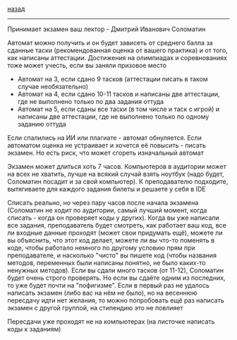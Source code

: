 [назад](vvp.md)
***
Принимает экзамен ваш лектор - Дмитрий Иванович Соломатин

Автомат можно получить и он будет зависеть от среднего балла за сданные таски (рекомендованная оценка от вашего практика) и от того, как написаны аттестации. Достижения на олимпиадах и соревнованиях тоже может учесть, если вы заняли призовое место
+ Автомат на 3, если сдано 9 тасков (аттестации писать в таком случае необязательно)
+ Автомат на 4, если сдано 10-11 тасков и написаны две аттестации, где не выполнено только по два задания оттуда
+ Автомат на 5, если сданы все таски (в том числе и таск с игрой) и написаны две аттестации, где не выполнено только по одному заданию оттуда

Если спалились на ИИ или плагиате - автомат обнуляется. Если автоматом оценка не устраивает и хочется её повысить - писать экзамен. Но есть риск, что может сгореть изначальный автомат

Экзамен может длиться хоть 7 часов. Компьютеров в аудитории может на всех не хватить, лучше на всякий случай взять ноутбук (надо будет, Соломатин посадит и за свой компьютер). К преподавателю подходите, вытягиваете для каждого задания билеты и решаете у себя в IDE

Списать реально, но через пару часов после начала экзамена (Соломатин не ходит по аудитории, самый лучший момент, когда списать - когда он проверяет коды у других). Когда вы уже написали все задания, преподаватель будет смотреть, как работает ваш код, все ли входные данные проходят (может свои придумать ещё), можете ли вы объяснить, что этот код делает, можете ли вы что-то поменять в коде, чтобы работало немного по другому условию прям при преподавателе, и насколько "чисто" вы пишете код (чтобы названия методов, переменных были написаны понятно, не было каких-то ненужных методов). 
Если вы сдали много тасков (от 11-12), Соломатин будет очень строго проверять. Но если вы сдаёте одним из последних, то уже будет почти на "пофигизме". 
Если в первый раз не удалось написать экзамен (либо вас на нём не было), но на весеннюю пересдачу идти нет желания, то можно попробовать ещё раз написать экзамен с другой группой, на стипендию это не повлияет

Пересдачи уже проходят не на компьютерах (на листочке написать коды к заданиям)
